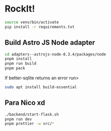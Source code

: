 # RockIt!

```bash
source venv/bin/activate
pip install -r requirements.txt
```

## Build Astro JS Node adapter
```bash
cd adapters--astrojs-node-8.3.4/packages/node
pnpm install
pnpm run build
pnpm pack
```

If better-sqlite returns an error run>
```bash
sudo apt install build-essential
```

## Para Nico xd

```bash
./backend/start-flask.sh
pnpm run dev
pnpm prettier -w src/*
```
